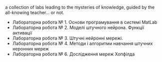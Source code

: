 a collection of labs leading to the mysteries of knowledge, guided by the all-knowing teacher... or not.

- Лабораторна робота № 1. Основи програмування в системі MatLab
- Лабораторна робота № 2. Моделі штучного нейрона. Функції активації
- Лабораторна робота № 3. Штучні нейронні мережі.
- Лабораторна робота № 4. Методи і алгоритми навчання штучних неронних мереж
- Лабораторна робота № 6. Дослідження мереж Хопфілда